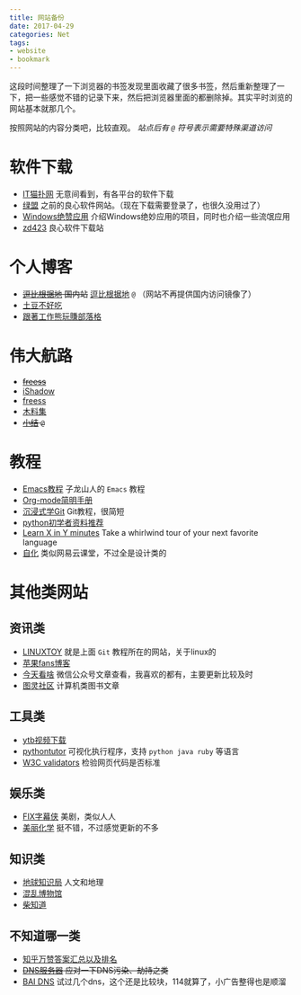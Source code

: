 ```yaml
---
title: 网站备份
date: 2017-04-29
categories: Net
tags:
- website
- bookmark
---
```


这段时间整理了一下浏览器的书签发现里面收藏了很多书签，然后重新整理了一下，把一些感觉不错的记录下来，然后把浏览器里面的都删除掉。其实平时浏览的网站基本就那几个。

按照网站的内容分类吧，比较直观。 *站点后有 `@` 符号表示需要特殊渠道访问*

软件下载
========

-   [IT猫扑网](http://www.itmop.com/) 无意间看到，有各平台的软件下载
-   [绿盟](http://www.xdowns.com/) 之前的良心软件网站。（现在下载需要登录了，也很久没用过了）
-   [Windows绝赞应用](https://emlvirus.gitbooks.io/windows-apps-that-amaze-us/content/)    介绍Windows绝妙应用的项目，同时也介绍一些流氓应用
-   [zd423](http://www.zdfans.com/) 良心软件下载站

<!--more-->

个人博客
========

-   <s>[逗比根据地](https://doub.bid/) 国内站</s>
    [逗比根据地](https://doub.io/) `@` （网站不再提供国内访问镜像了）
-   [土豆不好吃](https://www.bennythink.com/)
-   [跟著工作熊玩賺部落格](http://www.blogfuntw.com/)

伟大航路
========

-   <s>[freess](http://freess.org/index.html#)</s>
-   [iShadow](https://my.ishadowx.net/)
-   [freess](https://github.com/Alvin9999/new-pac/wiki/ss%E5%85%8D%E8%B4%B9%E8%B4%A6%E5%8F%B7)
-   [木料集](https://v2mm.tech/tags/%E6%A2%AF%E5%AD%90%E6%9C%A8%E6%96%99%E9%9B%86)
-   <s>[小结](https://wsgzao.github.io/post/fq/) `@`</s>

教程
====

-   [Emacs教程](http://book.emacs-china.org/#orgheadline2) 子龙山人的  `Emacs` 教程
-   [Org-mode简明手册](http://www.cnblogs.com/Open_Source/archive/2011/07/17/2108747.html)
-   [沉浸式学Git](http://igit.linuxtoy.org/contents.html) Git教程，很简短
-   [python初学者资料推荐](https://github.com/Yixiaohan/codeparkshare)
-   [Learn X in Y minutes](https://learnxinyminutes.com/) Take a whirlwind tour of your next favorite language
-   [自化](http://zihua.com.cn/) 类似网易云课堂，不过全是设计类的

其他类网站
==========

资讯类
------

-   [LINUXTOY](https://linuxtoy.org/)    就是上面 `Git` 教程所在的网站，关于linux的
-   [苹果fans博客](http://www.mac52ipod.cn/)
-   [今天看啥](http://www.jintiankansha.me/)    微信公众号文章查看，我喜欢的都有，主要更新比较及时
-   [图灵社区](http://www.ituring.com.cn/)   计算机类图书文章

工具类
------

-   [ytb视频下载](http://www.clipconverter.cc/)
-   [pythontutor](http://pythontutor.com/visualize.html#mode=edit)    可视化执行程序，支持 `python java ruby` 等语言
-   [W3C validators](http://validator.w3.org/)   检验网页代码是否标准

娱乐类
------

-   [FIX字幕侠](http://www.fixsub.com/) 美剧，类似人人
-   [美丽化学](http://www.beautifulchemistry.net/home-cn)  挺不错，不过感觉更新的不多

知识类
------

-   [地球知识局](https://zhuanlan.zhihu.com/diqiuzhishiju) 人文和地理
-   [混乱博物馆](http://space.bilibili.com/97177641/#/video)
-   [柴知道](https://weibo.com/u/5780974966?is_hot=1)

不知道哪一类
------------

-   [知乎万赞答案汇总以及排名](https://zhuanlan.zhihu.com/p/19885746?columnSlug=zhinet)
-   <s>[DNS服务器](https://aixyz.com/) 应对一下DNS污染、劫持之类</s>
-   [BAI DNS](https://baidns.cn/)    试过几个dns，这个还是比较块，114就算了，小广告整得也是顺溜
